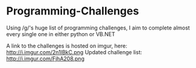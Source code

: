 # Programming-Challenges
Using /g/'s huge list of programming challenges, I aim to complete almost every single one in either python or VB.NET

A link to the challenges is hosted on imgur, here: http://i.imgur.com/2n1IBkC.png
Updated challenge list: http://i.imgur.com/FjhA208.png
